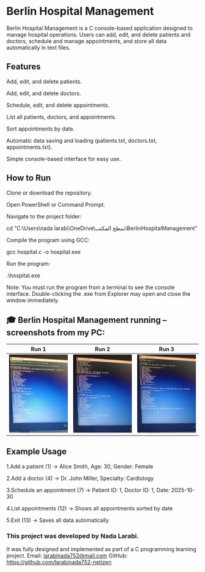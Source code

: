 # Berlin Hospital Management


Berlin Hospital Management is a C console-based application designed to manage hospital operations. Users can add, edit, and delete patients and doctors, schedule and manage appointments, and store all data automatically in text files.

## Features

Add, edit, and delete patients.

Add, edit, and delete doctors.

Schedule, edit, and delete appointments.

List all patients, doctors, and appointments.

Sort appointments by date.

Automatic data saving and loading (patients.txt, doctors.txt, appointments.txt).

Simple console-based interface for easy use.

## How to Run

Clone or download the repository.

Open PowerShell or Command Prompt.

Navigate to the project folder:

cd "C:\Users\nada larabi\OneDrive\سطح المكتب\BerlinHospitalManagement"


Compile the program using GCC:

gcc hospital.c -o hospital.exe


Run the program:

.\hospital.exe 


 Note: You must run the program from a terminal to see the console interface. Double-clicking the .exe from Explorer may open and close the window immediately.

## 🎓 Berlin Hospital Management running – screenshots from my PC:

| Run 1 | Run 2 | Run 3 |
|-------|-------|-------|
| ![Run 1](https://github.com/larabinada752-netizen/BerlinHospitalManagement/blob/a1969005ac40ca1cecb6c5a8a687811437c6baa6/run_1.png.jpeg?raw=true) | ![Run 2](https://github.com/larabinada752-netizen/BerlinHospitalManagement/blob/a1969005ac40ca1cecb6c5a8a687811437c6baa6/run_2.png.jpeg?raw=true) | ![Run 3](https://github.com/larabinada752-netizen/BerlinHospitalManagement/blob/a1969005ac40ca1cecb6c5a8a687811437c6baa6/run_3.png.jpeg?raw=true) |

## Example Usage

1.Add a patient (1) → Alice Smith, Age: 30, Gender: Female

2.Add a doctor (4) → Dr. John Miller, Specialty: Cardiology

3.Schedule an appointment (7) → Patient ID: 1, Doctor ID: 1, Date: 2025-10-30

4.List appointments (12) → Shows all appointments sorted by date

5.Exit (13) → Saves all data automatically

### This project was developed by Nada Larabi.
It was fully designed and implemented as part of a C programming learning project.
Email: larabinada752@mail.com
GitHub: https://github.com/larabinada752-netizen

